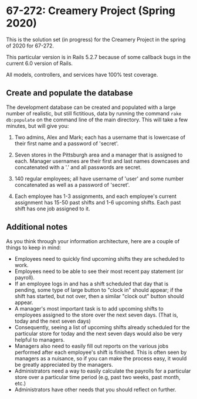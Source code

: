 67-272: Creamery Project (Spring 2020)
===

This is the solution set (in progress) for the Creamery Project in the spring of 2020 for 67-272.

This particular version is in Rails 5.2.7 because of some callback bugs in the current 6.0 version of Rails.

All models, controllers, and services have 100% test coverage.

Create and populate the database
---

The development database can be created and populated with a large number of realistic, but still fictitious, data by running the command `rake db:populate` on the command line of the main directory.  This will take a few minutes, but will give you:

1. Two admins, Alex and Mark; each has a username that is lowercase of their first name and a password of 'secret'.

2. Seven stores in the Pittsburgh area and a manager that is assigned to each.  Manager usernames are their first and last names downcases and concatenated with a '.' and all passwords are secret.

3. 140 regular employees; all have username of 'user' and some number concatenated as well as a password of 'secret'. 

4. Each employee has 1-3 assignments, and each employee's current assignment has 15-50 past shifts and 1-6 upcoming shifts.  Each past shift has one job assigned to it.


Additional notes
---
As you think through your information architecture, here are a couple of things to keep in mind:

- Employees need to quickly find upcoming shifts they are scheduled to work.
- Employees need to be able to see their most recent pay statement (or payroll).
- If an employee logs in and has a shift scheduled that day that is pending, some type of large button to "clock in" should appear; if the shift has started, but not over, then a similar "clock out" button should appear.
- A manager's most important task is to add upcoming shifts to employees assigned to the store over the next seven days. (That is, today and the next seven days)
- Consequently, seeing a list of upcoming shifts already scheduled for the particular store for today and the next seven days would also be very helpful to managers.
- Managers also need to easily fill out reports on the various jobs performed after each employee's shift is finished.  This is often seen by managers as a nuisance, so if you can make the process easy, it would be greatly appreciated by the managers.
- Administrators need a way to easily calculate the payrolls for a particular store over a particular time period (e.g, past two weeks, past month, etc.)
- Administrators have other needs that you should reflect on further.